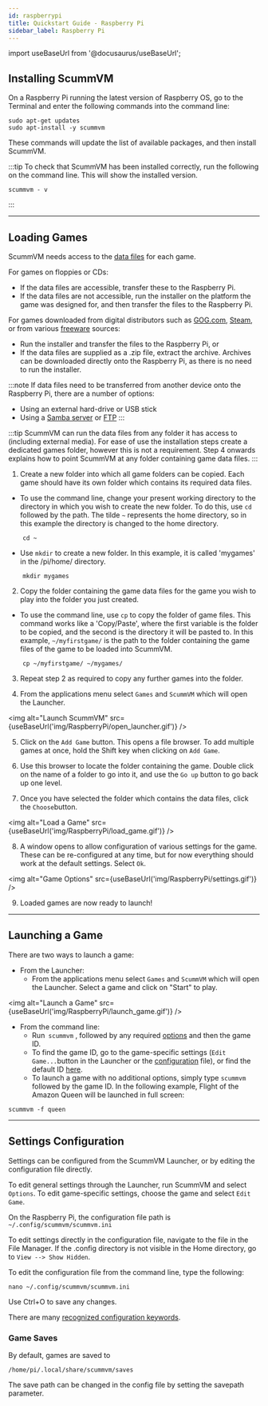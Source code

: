 ```yaml
---
id: raspberrypi
title: Quickstart Guide - Raspberry Pi
sidebar_label: Raspberry Pi
---
```

import useBaseUrl from '@docusaurus/useBaseUrl';

## Installing ScummVM

On a Raspberry Pi running the latest version of Raspberry OS, go to the Terminal and enter the following commands into the command line:
```
sudo apt-get updates
sudo apt-install -y scummvm
```
These commands will update the list of available packages, and then install ScummVM.

:::tip
To check that ScummVM has been installed correctly, run the following on the command line. This will show the installed version. 
```
scummvm - v
```
:::

---
## Loading Games

ScummVM needs access to the [data files](https://wiki.scummvm.org/index.php?title=Datafiles) for each game.

For games on floppies or CDs:

- If the data files are accessible, transfer these to the Raspberry Pi. 
- If the data files are not accessible, run the installer on the platform the game was designed for, and then transfer the files to the Raspberry Pi.

For games downloaded from digital distributors such as [GOG.com](gog.com), [Steam](https://store.steampowered.com), or from various [freeware](https://wiki.scummvm.org/index.php?title=Where_to_get_the_games#Freeware_Games) sources:
- Run the installer and transfer the files to the Raspberry Pi, or
- If the data files are supplied as a .zip file, extract the archive. Archives can be downloaded directly onto the Raspberry Pi, as there is no need to run the installer. 

:::note
If data files need to be transferred from another device onto the Raspberry Pi, there are a number of options:
- Using an external hard-drive or USB stick
- Using a [Samba server](https://pimylifeup.com/raspberry-pi-samba/) or  [FTP](https://www.raspberrypi.org/documentation/remote-access/ftp.md)
:::

:::tip
ScummVM can run the data files from any folder it has access to (including external media). For ease of use the installation steps create a dedicated games folder, however this is not a requirement. Step 4 onwards explains how to point ScummVM at any folder containing game data files. 
::: 

1. Create a new folder into which all game folders can be copied. Each game should have its own folder which contains its required data files. 

- To use the command line, change your present working directory to the directory in which you wish to create the new folder. To do this, use ```cd``` followed by the path. The tilde ```~``` represents the home directory, so in this example the directory is changed to the home directory. 

```
    cd ~
```

- Use ```mkdir``` to create a new folder. In this example, it is called 'mygames' in the /pi/home/ directory. 
```
    mkdir mygames
```



2.  Copy the folder containing the game data files for the game you wish to play into the folder you just created. 

- To use the command line, use ```cp``` to copy the folder of game files. This command works like a 'Copy/Paste', where the first variable is the folder to be copied, and the second is the directory it will be pasted to. 
    In this example, ```~/myfirstgame/``` is the path to the folder containing the game files of the game to be loaded into ScummVM.
```
    cp ~/myfirstgame/ ~/mygames/
```

3.  Repeat step 2 as required to copy any further games into the folder.  

4. From the applications menu select ```Games``` and ```ScummVM``` which will open the Launcher.

<img alt="Launch ScummVM" src={useBaseUrl('img/RaspberryPi/open_launcher.gif')} />

5. Click on the ```Add Game``` button. This opens a file browser. To add multiple games at once, hold the Shift key when clicking on ```Add Game```.

6. Use this browser to locate the folder containing the game. Double click on the name of a folder to go into it, and use the ```Go up``` button to go back up one level. 

7. Once you have selected the folder which contains the data files, click the ```Choose```button. 

<img alt="Load a Game" src={useBaseUrl('img/RaspberryPi/load_game.gif')} />

8.  A window opens to allow configuration of various settings for the game. These can be re-configured at any time, but for now everything should work at the default settings. Select ```Ok```. 

<img alt="Game Options" src={useBaseUrl('img/RaspberryPi/settings.gif')} />

9. Loaded games are now ready to launch!

---

## Launching a Game

There are two ways to launch a game:

- From the Launcher: 
	-	From the applications menu select ```Games``` and ```ScummVM``` which will open the Launcher. Select a game and click on "Start" to play. 

<img alt="Launch a Game" src={useBaseUrl('img/RaspberryPi/launch_game.gif')} />


- From the command line: 
  * Run``` scummvm``` , followed by any  required [options](command_line#options) and then the game ID.
  * To find the game ID, go to the game-specific settings (```Edit Game...```button in the Launcher or the [configuration](#config) file), or find the default ID [here](supported_games.md). 
  * To launch a game with no additional options, simply type ```scummvm``` followed by the game ID. 
In the following example, Flight of the Amazon Queen will be launched in full screen:

```
scummvm -f queen
```
---

## Settings Configuration <a id="config"></a>

Settings can be configured from the ScummVM Launcher, or by editing the configuration file directly. 

To edit general settings through the Launcher, run ScummVM and select ```Options```. To edit game-specific settings, choose the game and select ```Edit Game```.

On the Raspberry Pi, the configuration file path is ```~/.config/scummvm/scummvm.ini```

To edit settings directly in the configuration file, navigate to the file in the File Manager. If the .config directory is not visible in the Home directory, go to ```View --> Show Hidden```. 

To edit the configuration file from the command line, type the following:
````
nano ~/.config/scummvm/scummvm.ini 
````
Use Ctrl+O to save any changes. 

There are many [recognized configuration keywords](configuration.md).

### Game Saves

By default, games are saved to
````
/home/pi/.local/share/scummvm/saves
````

The save path can be changed in the config file by setting the savepath parameter.